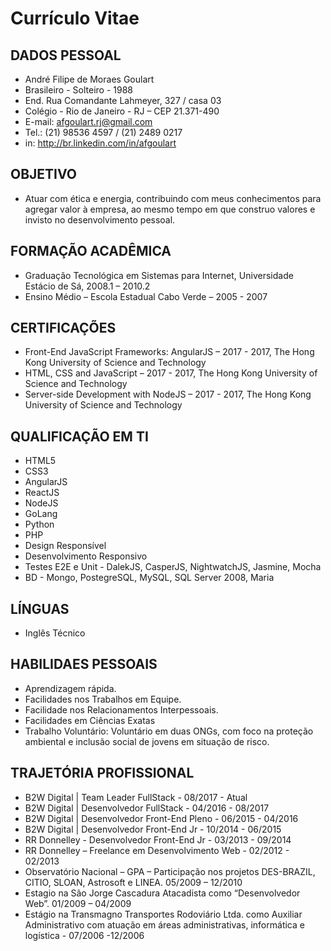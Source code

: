 # Currículo Vitae #

## DADOS PESSOAL ##
 * André Filipe de Moraes Goulart
 * Brasileiro - Solteiro - 1988
 * End. Rua Comandante Lahmeyer, 327 / casa 03
 * Colégio - Rio de Janeiro - RJ – CEP 21.371-490
 * E-mail: afgoulart.rj@gmail.com
 * Tel.: (21) 98536 4597 / (21) 2489 0217
 * in: http://br.linkedin.com/in/afgoulart

## OBJETIVO ##
 * Atuar com ética e energia, contribuindo com meus conhecimentos para agregar valor à empresa, ao mesmo tempo em que construo valores e invisto no desenvolvimento pessoal.

## FORMAÇÃO ACADÊMICA ##
 * Graduação Tecnológica em Sistemas para Internet, Universidade Estácio de Sá, 2008.1 – 2010.2
 * Ensino Médio – Escola Estadual Cabo Verde – 2005 - 2007

## CERTIFICAÇÕES ##
 * Front-End JavaScript Frameworks: AngularJS – 2017 - 2017, The Hong Kong University of Science and Technology
 * HTML, CSS and JavaScript – 2017 - 2017, The Hong Kong University of Science and Technology
 * Server-side Development with NodeJS – 2017 - 2017, The Hong Kong University of Science and Technology

## QUALIFICAÇÃO EM TI ##
  * HTML5
  * CSS3
  * AngularJS
  * ReactJS
  * NodeJS
  * GoLang
  * Python
  * PHP
  * Design Responsível
  * Desenvolvimento Responsivo
  * Testes E2E e Unit - DalekJS, CasperJS, NightwatchJS, Jasmine, Mocha
  * BD - Mongo, PostegreSQL, MySQL, SQL Server 2008, Maria

## LÍNGUAS ##
 * Inglês Técnico

## HABILIDAES PESSOAIS ##
 * Aprendizagem rápida.
 * Facilidades nos Trabalhos em Equipe.
 * Facilidade nos Relacionamentos Interpessoais.
 * Facilidades em Ciências Exatas
 * Trabalho Voluntário: Voluntário em duas ONGs, com foco na proteção ambiental e inclusão social de jovens em situação de risco.

## TRAJETÓRIA PROFISSIONAL ##
 * B2W Digital | Team Leader FullStack - 08/2017 - Atual
 * B2W Digital | Desenvolvedor FullStack - 04/2016 - 08/2017
 * B2W Digital | Desenvolvedor Front-End Pleno - 06/2015 - 04/2016
 * B2W Digital | Desenvolvedor Front-End Jr - 10/2014 - 06/2015
 * RR Donnelley - Desenvolvedor Front-End Jr - 03/2013 - 09/2014
 * RR Donnelley – Freelance em Desenvolvimento Web - 02/2012 - 02/2013
 * Observatório Nacional – GPA – Participação nos projetos DES-BRAZIL, CITIO, SLOAN, Astrosoft e LINEA. 05/2009 – 12/2010
 * Estagio na São Jorge Cascadura Atacadista como “Desenvolvedor Web”. 01/2009 – 04/2009
 * Estágio na Transmagno Transportes Rodoviário Ltda. como Auxiliar Administrativo com atuação em áreas administrativas, informática e logística - 07/2006 -12/2006
